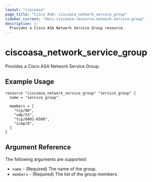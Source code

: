 ```yaml
---
layout: "ciscoasa"
page_title: "Cisco ASA: ciscoasa_network_service_group"
sidebar_current: "docs-ciscoasa-resource-network-service-group"
description: |-
  Provides a Cisco ASA Network Service Group resource.
---
```


# ciscoasa_network_service_group

Provides a Cisco ASA Network Service Group.

## Example Usage

```hcl
resource "ciscoasa_network_service_group" "service_group" {
  name = "service_group"
  
  members = [
    "tcp/80",
    "udp/53",
    "tcp/6001-6500",
    "icmp/0",
  ]
}
```

## Argument Reference

The following arguments are supported:

* `name` - (Required) The name of the group.
* `members` - (Required) The list of the group members.
